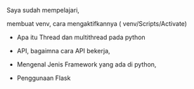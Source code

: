 Saya sudah mempelajari,

membuat venv, cara mengaktifkannya ( venv/Scripts/Activate)

- Apa itu Thread dan multithread pada python

- API,
bagaimna cara API bekerja,
- Mengenal Jenis Framework yang ada di python, 

- Penggunaan Flask
